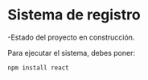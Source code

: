 <h1>Sistema de registro</h1>
-Estado del proyecto en construcción.

Para ejecutar el sistema, debes poner:

```npm install react```
